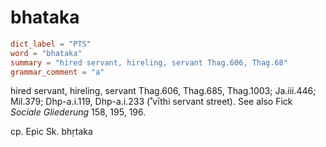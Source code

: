 # bhataka

``` toml
dict_label = "PTS"
word = "bhataka"
summary = "hired servant, hireling, servant Thag.606, Thag.68"
grammar_comment = "a"
```

hired servant, hireling, servant Thag.606, Thag.685, Thag.1003; Ja.iii.446; Mil.379; Dhp\-a.i.119, Dhp\-a.i.233 (˚vīthi servant street). See also Fick *Sociale Gliederung* 158, 195, 196.

cp. Epic Sk. bhṛtaka

